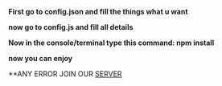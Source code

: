 **First go to config.json and fill the things what u want**

**now go to config.js and fill all details**


**Now in the console/terminal type this command: npm install**


**now you can enjoy**

**ANY ERROR JOIN OUR [SERVER]()
